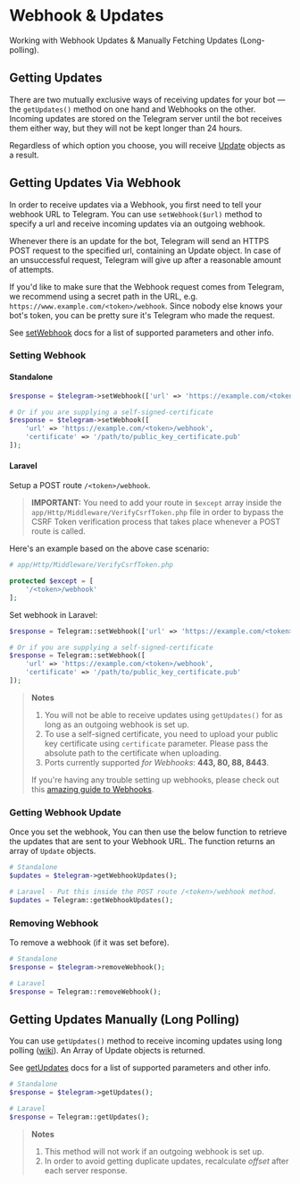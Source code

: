 # Webhook & Updates

Working with Webhook Updates & Manually Fetching Updates (Long-polling).

## Getting Updates

There are two mutually exclusive ways of receiving updates for your bot — the `getUpdates()` method on one hand and Webhooks on the other. Incoming updates are stored on the Telegram server until the bot receives them either way, but they will not be kept longer than 24 hours.

Regardless of which option you choose, you will receive [Update](https://core.telegram.org/bots/api#update) objects as a result.

## Getting Updates Via Webhook

In order to receive updates via a Webhook, you first need to tell your webhook URL to Telegram. You can use `setWebhook($url)` method to specify a url and receive incoming updates via an outgoing webhook.

Whenever there is an update for the bot, Telegram will send an HTTPS POST request to the specified url, containing an Update object. In case of an unsuccessful request, Telegram will give up after a reasonable amount of attempts.

If you'd like to make sure that the Webhook request comes from Telegram, we recommend using a secret path in the URL, e.g. `https://www.example.com/<token>/webhook`. Since nobody else knows your bot's token, you can be pretty sure it's Telegram who made the request.

See [setWebhook](https://core.telegram.org/bots/api#setwebhook) docs for a list of supported parameters and other info.

### Setting Webhook

#### Standalone

```php
$response = $telegram->setWebhook(['url' => 'https://example.com/<token>/webhook']);

# Or if you are supplying a self-signed-certificate
$response = $telegram->setWebhook([
	'url' => 'https://example.com/<token>/webhook',
	'certificate' => '/path/to/public_key_certificate.pub'
]);
```

#### Laravel

Setup a POST route `/<token>/webhook`.

> **IMPORTANT:** You need to add your route in `$except` array inside the `app/Http/Middleware/VerifyCsrfToken.php` file in order to bypass the CSRF Token verification process that takes place whenever a POST route is called.

Here's an example based on the above case scenario:

```php
# app/Http/Middleware/VerifyCsrfToken.php

protected $except = [
    '/<token>/webhook'
];
```

Set webhook in Laravel:

```php
$response = Telegram::setWebhook(['url' => 'https://example.com/<token>/webhook']);

# Or if you are supplying a self-signed-certificate
$response = Telegram::setWebhook([
	'url' => 'https://example.com/<token>/webhook',
	'certificate' => '/path/to/public_key_certificate.pub'
]);
```

> **Notes**
>
> 1. You will not be able to receive updates using `getUpdates()` for as long as an outgoing webhook is set up.
> 2. To use a self-signed certificate, you need to upload your public key certificate using `certificate` parameter. Please pass the absolute path to the certificate when uploading.
> 3. Ports currently supported *for Webhooks*: **443, 80, 88, 8443**.
>
> If you're having any trouble setting up webhooks, please check out this [amazing guide to Webhooks](https://core.telegram.org/bots/webhooks).

### Getting Webhook Update

Once you set the webhook, You can then use the below function to retrieve the updates that are sent to your Webhook URL. The function returns an array of `Update` objects.

```php
# Standalone
$updates = $telegram->getWebhookUpdates();

# Laravel - Put this inside the POST route /<token>/webhook method.
$updates = Telegram::getWebhookUpdates();
```

### Removing Webhook

To remove a webhook (if it was set before).

```php
# Standalone
$response = $telegram->removeWebhook();

# Laravel
$response = Telegram::removeWebhook();
```

## Getting Updates Manually (Long Polling)

You can use `getUpdates()` method to receive incoming updates using long polling ([wiki](http://en.wikipedia.org/wiki/Push_technology#Long_polling)). An Array of Update objects is returned.

See [getUpdates](https://core.telegram.org/bots/api#getupdates
) docs for a list of supported parameters and other info.

```php
# Standalone
$response = $telegram->getUpdates();

# Laravel
$response = Telegram::getUpdates();
```

> **Notes**
>
> 1. This method will not work if an outgoing webhook is set up.
> 2. In order to avoid getting duplicate updates, recalculate *offset* after each server response.

